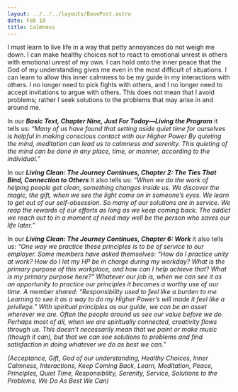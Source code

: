 ```yaml
---
layout: ../../../layouts/BasePost.astro
date: Feb 10
title: Calmness
---
```

I must learn to live life in a way that petty annoyances do not weigh me down. I can make healthy choices not to react to emotional unrest in others with emotional unrest of my own. I can hold onto the inner peace that the God of my understanding gives me even in the most difficult of situations. I can learn to allow this inner calmness to be my guide in my interactions with others. I no longer need to pick fights with others, and I no longer need to accept invitations to argue with others. This does not mean that I avoid problems; rather I seek solutions to the problems that may arise in and around me.

In our ***Basic Text, Chapter Nine, Just For Today—Living the Program*** it tells us: *“Many of us have found that setting aside quiet time for ourselves is helpful in making conscious contact with our Higher Power By quieting the mind, meditation can lead us to calmness and serenity. This quieting of the mind can be done in any place, time, or manner, according to the individual.”*

In our ***Living Clean: The Journey Continues, Chapter 2: The Ties That Bind, Connection to Others*** it also tells us: *“When we do the work of helping people get clean, something changes inside us. We discover the magic, the gift, when we see the light come on in someone’s eyes. We learn to get out of our self-obsession. So many of our solutions are in service. We reap the rewards of our efforts as long as we keep coming back. The addict we reach out to in a moment of need may well be the person who saves our life later.”*

In our ***Living Clean: The Journey Continues, Chapter 6: Work*** it also tells us: *“One way we practice these principles is to be of service to our employer. Some members have asked themselves: “How do I practice unity at work? How do I let my HP be in charge during my workday? What is the primary purpose of this workplace, and how can I help achieve that? What is my primary purpose here?” Whatever our job is, when we can see it as an opportunity to practice our principles it becomes a worthy use of our time. A member shared: “Responsibility used to feel like a burden to me. Learning to see it as a way to do my Higher Power’s will made it feel like a privilege.” With spiritual principles as our guide, we can be an asset wherever we are. Often the people around us see our value before we do. Perhaps most of all, when we are spiritually connected, creativity flows through us. This doesn’t necessarily mean that we paint or make music (though it can), but that we can see solutions to problems and find satisfaction in doing whatever we do as best we can.”*

*(Acceptance, Gift, God of our understanding, Healthy Choices, Inner Calmness, Interactions, Keep Coming Back, Learn, Meditation, Peace, Principles, Quiet Time, Responsibility, Serenity, Service, Solutions to the Problems, We Do As Best We Can)*
